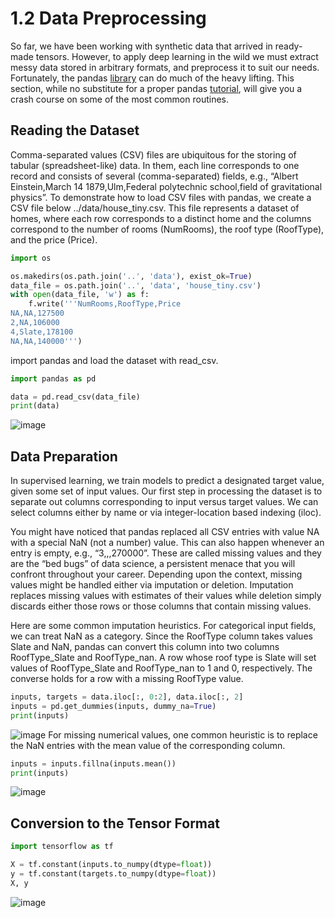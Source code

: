 ﻿# 1.2 Data Preprocessing
So far, we have been working with synthetic data that arrived in ready-made tensors. However, to apply deep learning in the wild we must extract messy data stored in arbitrary formats, and preprocess it to suit our needs. Fortunately, the pandas [library](https://pandas.pydata.org/) can do much of the heavy lifting. This section, while no substitute for a proper pandas [tutorial](https://pandas.pydata.org/pandas-docs/stable/user_guide/10min.html), will give you a crash course on some of the most common routines.

## Reading the Dataset
Comma-separated values (CSV) files are ubiquitous for the storing of tabular (spreadsheet-like) data. In them, each line corresponds to one record and consists of several (comma-separated) fields, e.g., “Albert Einstein,March 14 1879,Ulm,Federal polytechnic school,field of gravitational physics”. To demonstrate how to load CSV files with pandas, we create a CSV file below ../data/house_tiny.csv. This file represents a dataset of homes, where each row corresponds to a distinct home and the columns correspond to the number of rooms (NumRooms), the roof type (RoofType), and the price (Price).

```Python
import os

os.makedirs(os.path.join('..', 'data'), exist_ok=True)
data_file = os.path.join('..', 'data', 'house_tiny.csv')
with open(data_file, 'w') as f:
    f.write('''NumRooms,RoofType,Price
NA,NA,127500
2,NA,106000
4,Slate,178100
NA,NA,140000''')
```
import pandas and load the dataset with read_csv.
```Python
import pandas as pd

data = pd.read_csv(data_file)
print(data)
```
![image](https://github.com/HaColab2k/DEEP-LEARNING/assets/127838132/8d4ffe1c-f2c9-44bc-a5e3-a37ff02f6c94)
## Data Preparation
In supervised learning, we train models to predict a designated target value, given some set of input values. Our first step in processing the dataset is to separate out columns corresponding to input versus target values. We can select columns either by name or via integer-location based indexing (iloc).

You might have noticed that pandas replaced all CSV entries with value NA with a special NaN (not a number) value. This can also happen whenever an entry is empty, e.g., “3,,,270000”. These are called missing values and they are the “bed bugs” of data science, a persistent menace that you will confront throughout your career. Depending upon the context, missing values might be handled either via imputation or deletion. Imputation replaces missing values with estimates of their values while deletion simply discards either those rows or those columns that contain missing values.

Here are some common imputation heuristics. For categorical input fields, we can treat NaN as a category. Since the RoofType column takes values Slate and NaN, pandas can convert this column into two columns RoofType_Slate and RoofType_nan. A row whose roof type is Slate will set values of RoofType_Slate and RoofType_nan to 1 and 0, respectively. The converse holds for a row with a missing RoofType value.
```Python
inputs, targets = data.iloc[:, 0:2], data.iloc[:, 2]
inputs = pd.get_dummies(inputs, dummy_na=True)
print(inputs)
```
![image](https://github.com/HaColab2k/DEEP-LEARNING/assets/127838132/3cd68a2d-b761-4793-8371-ba5f77d337a5)
For missing numerical values, one common heuristic is to replace the NaN entries with the mean value of the corresponding column.
```Python
inputs = inputs.fillna(inputs.mean())
print(inputs)
```
![image](https://github.com/HaColab2k/DEEP-LEARNING/assets/127838132/a6fc0f0c-a731-4e5b-ae08-e34b213425e8)
## Conversion to the Tensor Format
```Python
import tensorflow as tf

X = tf.constant(inputs.to_numpy(dtype=float))
y = tf.constant(targets.to_numpy(dtype=float))
X, y
```
![image](https://github.com/HaColab2k/DEEP-LEARNING/assets/127838132/383e7250-4b40-4fc6-b2f1-7d54f703d248)

